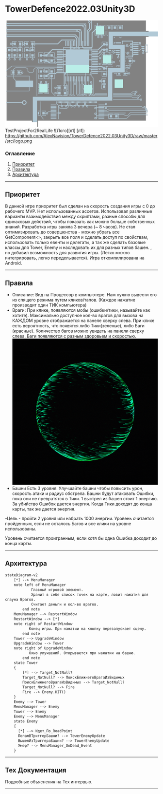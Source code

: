 # TowerDefence2022.03Unity3D
![Лого](https://github.com/AlexNavision/TowerDefence2022.03Unity3D/raw/master/src/Frame291.png)
TestProjectFor2RealLife ![Лого][л1]
[л1]: https://github.com/AlexNavision/TowerDefence2022.03Unity3D/raw/master/src/logo.png

### Оглавление
1. [Приоритет](#приоритет)
2. [Правила](#правила)
3. [Архитектура](#Архитектура)
____
## Приоритет <a name="приоритет"></a> 
В данной игре приоритет был сделан на скорость создания игры с 0 до рабочего MVP. 
Нет использованных ассетов.
Использовал различные варианты взаимодействия между скриптами, разные способы для одинаковых действий, чтобы показать как можно больше собственных знаний.
Разработка игры заняла 3 вечера (~ 8 часов).
Не стал оптимизировать до совершенства - можно убрать все GetComponent<>, закрыть все поля и сделать доступ по свойствам, использовать только евенты и делегаты, а так же сделать базовые классы для Tower, Enemy и наследовать их для разных типов башен.
, но добавил возможность для развития игры. (Легко можно интегрировать, легко переделывается).
Игра откомпилирована на Android.
____
## Правила <a name="правила"></a> 
- Описание: Вид на Процессор в компьютере. Нам нужно вывести его из спящего режима путем кликов/тапов. (Каждое нажатие производит один ТИК компьютера)
- Враги: При клике, появляются мобы (ошибки/тики, называйте как хотите). Максимально доступное кол-во врагов для вызова на КАЖДОМ уровне отображается на панеле сверху слева.
При клике есть вероятность, что появятся либо Тики(зеленые), либо Баги (красные). Количество багов можно увидеть на панели сверху слева.
Баги появляются с разным здоровьем и скоростью.
![Тик](https://github.com/AlexNavision/TowerDefence2022.03Unity3D/raw/master/src/1Kte.gif)
- Башни
Есть 3 уровня. Улучшайте башни чтобы повысить урон, скорость атаки и радиус обстрела.
Башни будут атаковать Ошибки, пока они не превратятся в Тики. 
1 выстрел из башен стоит 1 энергию. 
За убийство Ошибок дается энергия. Когда Тики доходят до конца карты, так же дается энергия.

-Цель - пройти 2 уровня или набрать 1000 энергии.
Уровень считается пройденным, если не осталось Багов и все клики на уровне использованы.

Уровень считается проигранным, если хотя бы одна Ошибка доходит до конца карты.
____
## Архитектура <a name="Архитектура"></a> 
```mermaid
stateDiagram-v2
    [*] --> MenuManager
    note left of MenuManager
            Главный игровой элемент.
            Хранит в себе список точек на карте, ловит нажатия для спауна Врагов.
            Считает деньги и кол-во врагов.
        end note
    MenuManager --> RestartWindow
    RestartWindow --> [*]
    note right of RestartWindow
           Конец игры. При нажатии на кнопку перезапускает сцену.
        end note
    Tower --> UpgradeWindow
    UpgradeWindow --> Tower
    note right of UpgradeWindow
           Окно улучшений. Открывается при нажатии на башню.
        end note
    state Tower 
    {
        [*] --> Target_NotNull?
        Target_NotNull? --> ПоискБлижнегоВрагаИзВидимых
        ПоискБлижнегоВрагаИзВидимых --> Target_NotNull?
        Target_NotNull? --> Fire
        Fire --> Enemy.HIT()
    }
    Enemy --> Tower
    MenuManager --> Enemy
    Tower --> Enemy
    Enemy --> MenuManager
    state Enemy
    {
      [*] --> Идет_По_RoadPoint
      ПопалВТриггерБашни? --> TowerEnemyUpdate
      ВышелИзТриггераБашни? --> TowerEnemyUpdate
      Умер? --> MenuManager_OnDead_Event
    }
```
____
## Тех Документация
Подробные объяснения на Тех интервью.

____
